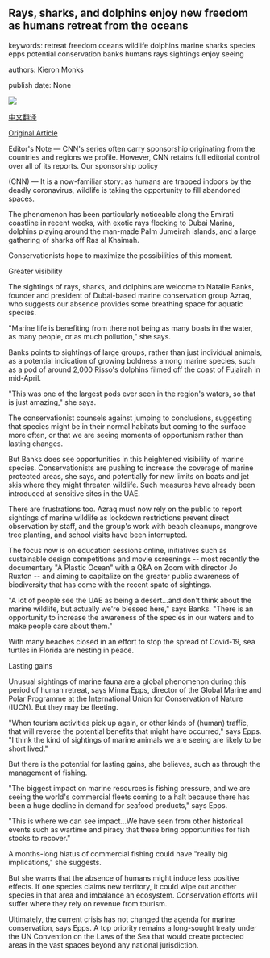 ## Rays, sharks, and dolphins enjoy new freedom as humans retreat from the oceans

keywords: retreat freedom oceans wildlife dolphins marine sharks species epps potential conservation banks humans rays sightings enjoy seeing

authors: Kieron Monks

publish date: None

![](https://cdn.cnn.com/cnnnext/dam/assets/200429053700-blacktip-reef-shark-uae-super-tease.jpg)

[中文翻译](Rays%2C%20sharks%2C%20and%20dolphins%20enjoy%20new%20freedom%20as%20humans%20retreat%20from%20the%20oceans_zh.md)

[Original Article](https://edition.cnn.com/travel/article/marine-conservation-uae-spc-intl/index.html)

Editor's Note — CNN's series often carry sponsorship originating from the countries and regions we profile. However, CNN retains full editorial control over all of its reports. Our sponsorship policy

(CNN) — It is a now-familiar story: as humans are trapped indoors by the deadly coronavirus, wildlife is taking the opportunity to fill abandoned spaces.

The phenomenon has been particularly noticeable along the Emirati coastline in recent weeks, with exotic rays flocking to Dubai Marina, dolphins playing around the man-made Palm Jumeirah islands, and a large gathering of sharks off Ras al Khaimah.

Conservationists hope to maximize the possibilities of this moment.

Greater visibility

The sightings of rays, sharks, and dolphins are welcome to Natalie Banks, founder and president of Dubai-based marine conservation group Azraq, who suggests our absence provides some breathing space for aquatic species.

"Marine life is benefiting from there not being as many boats in the water, as many people, or as much pollution," she says.

Banks points to sightings of large groups, rather than just individual animals, as a potential indication of growing boldness among marine species, such as a pod of around 2,000 Risso's dolphins filmed off the coast of Fujairah in mid-April.

"This was one of the largest pods ever seen in the region's waters, so that is just amazing," she says.

The conservationist counsels against jumping to conclusions, suggesting that species might be in their normal habitats but coming to the surface more often, or that we are seeing moments of opportunism rather than lasting changes.

But Banks does see opportunities in this heightened visibility of marine species. Conservationists are pushing to increase the coverage of marine protected areas, she says, and potentially for new limits on boats and jet skis where they might threaten wildlife. Such measures have already been introduced at sensitive sites in the UAE.

There are frustrations too. Azraq must now rely on the public to report sightings of marine wildlife as lockdown restrictions prevent direct observation by staff, and the group's work with beach cleanups, mangrove tree planting, and school visits have been interrupted.

The focus now is on education sessions online, initiatives such as sustainable design competitions and movie screenings -- most recently the documentary "A Plastic Ocean" with a Q&A on Zoom with director Jo Ruxton -- and aiming to capitalize on the greater public awareness of biodiversity that has come with the recent spate of sightings.

"A lot of people see the UAE as being a desert...and don't think about the marine wildlife, but actually we're blessed here," says Banks. "There is an opportunity to increase the awareness of the species in our waters and to make people care about them."

With many beaches closed in an effort to stop the spread of Covid-19, sea turtles in Florida are nesting in peace.

Lasting gains

Unusual sightings of marine fauna are a global phenomenon during this period of human retreat, says Minna Epps, director of the Global Marine and Polar Programme at the International Union for Conservation of Nature (IUCN). But they may be fleeting.

"When tourism activities pick up again, or other kinds of (human) traffic, that will reverse the potential benefits that might have occurred," says Epps. "I think the kind of sightings of marine animals we are seeing are likely to be short lived."

But there is the potential for lasting gains, she believes, such as through the management of fishing.

"The biggest impact on marine resources is fishing pressure, and we are seeing the world's commercial fleets coming to a halt because there has been a huge decline in demand for seafood products," says Epps.

"This is where we can see impact...We have seen from other historical events such as wartime and piracy that these bring opportunities for fish stocks to recover."

A months-long hiatus of commercial fishing could have "really big implications," she suggests.

But she warns that the absence of humans might induce less positive effects. If one species claims new territory, it could wipe out another species in that area and imbalance an ecosystem. Conservation efforts will suffer where they rely on revenue from tourism.

Ultimately, the current crisis has not changed the agenda for marine conservation, says Epps. A top priority remains a long-sought treaty under the UN Convention on the Laws of the Sea that would create protected areas in the vast spaces beyond any national jurisdiction.
